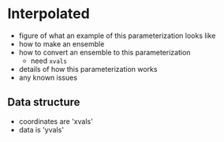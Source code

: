 # Interpolated

- figure of what an example of this parameterization looks like
- how to make an ensemble
- how to convert an ensemble to this parameterization
  - need `xvals`
- details of how this parameterization works
- any known issues

## Data structure

- coordinates are 'xvals'
- data is 'yvals'
